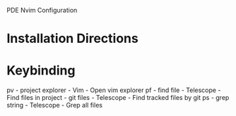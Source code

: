 PDE Nvim Configuration

# Installation Directions


# Keybinding
<leader>pv - project explorer - Vim - Open vim explorer
<leader>pf - find file - Telescope - Find files in project
<C-p> - git files - Telescope - Find tracked files by git
<leader>ps - grep string - Telescope - Grep all files

